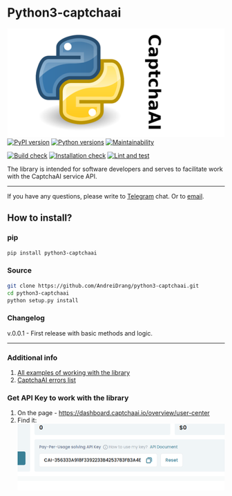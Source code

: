 # Python3-captchaai
![](files/CaptchaAI.png)
[![PyPI version](https://badge.fury.io/py/python3-captchaai.svg)](https://badge.fury.io/py/python3-captchaai)
[![Python versions](https://img.shields.io/pypi/pyversions/python3-captchaai.svg?logo=python&logoColor=FBE072)](https://badge.fury.io/py/python3-captchaai)
[![Maintainability](https://api.codeclimate.com/v1/badges/3431fd3fe71baf7eb9da/maintainability)](https://codeclimate.com/github/AndreiDrang/python3-captchaai/maintainability)

[![Build check](https://github.com/AndreiDrang/python3-captchaai/actions/workflows/test_build.yml/badge.svg?branch=main)](https://github.com/AndreiDrang/python3-captchaai/actions/workflows/test_build.yml)
[![Installation check](https://github.com/AndreiDrang/python3-captchaai/actions/workflows/install.yml/badge.svg?branch=main)](https://github.com/AndreiDrang/python3-captchaai/actions/workflows/install.yml)
[![Lint and test](https://github.com/AndreiDrang/python3-captchaai/actions/workflows/test_and_lint.yml/badge.svg?branch=main)](https://github.com/AndreiDrang/python3-captchaai/actions/workflows/test_and_lint.yml)


The library is intended for software developers and serves to facilitate work with the CaptchaAI service API.

***
If you have any questions, please write to [Telegram](https://t.me/pythoncaptcha) chat. 
Or to [email](python-captcha@pm.me).

## How to install?

### pip

```bash
pip install python3-captchaai
```

### Source
```bash
git clone https://github.com/AndreiDrang/python3-captchaai.git
cd python3-captchaai
python setup.py install
```

### Changelog

v.0.0.1 - First release with basic methods and logic.

***

### Additional info
1. [All examples of working with the library](src/examples)
2. [CaptchaAI errors list](https://captchaai.atlassian.net/wiki/spaces/CAPTCHAAI/pages/426145/errorCode+full+list+of+errors)


### Get API Key to work with the library
1. On the page - https://dashboard.captchaai.io/overview/user-center
2. Find it: ![img.png](files/img.png)
